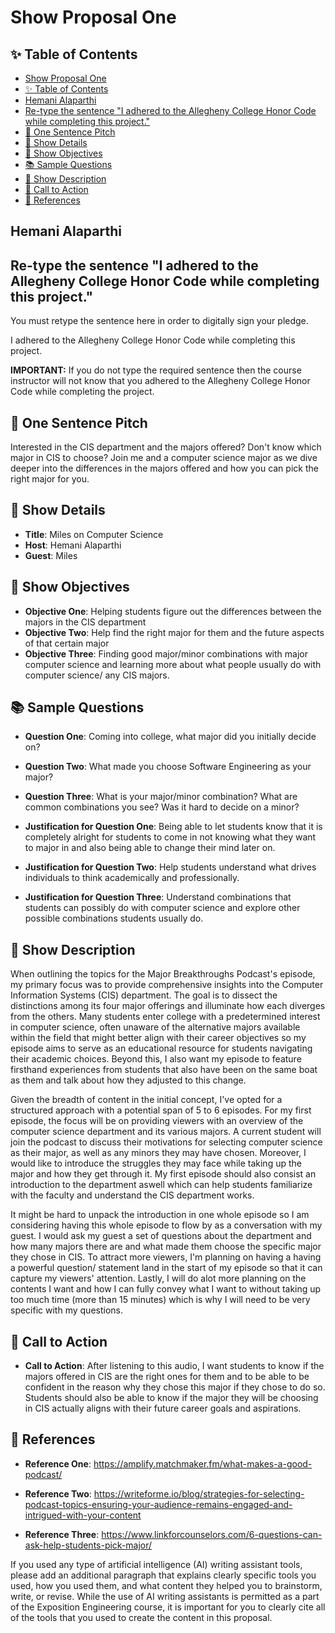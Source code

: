# Show Proposal One

## ✨ Table of Contents

<!---toc start-->

* [Show Proposal One](#show-proposal-one)
* [✨ Table of Contents](#-table-of-contents)
* [Hemani Alaparthi](#hemani-alaparthi)
* [Re-type the sentence "I adhered to the Allegheny College Honor Code while completing this project."](#re-type-the-sentence-i-adhered-to-the-allegheny-college-honor-code-while-completing-this-project)
* [🏁 One Sentence Pitch](#-one-sentence-pitch)
* [🔬 Show Details](#-show-details)
* [📝 Show Objectives](#-show-objectives)
* [📚 Sample Questions](#-sample-questions)
* [🎉 Show Description](#-show-description)
* [📢 Call to Action](#-call-to-action)
* [🦜 References](#-references)

<!---toc end-->

## Hemani Alaparthi

## Re-type the sentence "I adhered to the Allegheny College Honor Code while completing this project."

You must retype the sentence here in order to digitally sign your pledge.

I adhered to the Allegheny College Honor Code while completing this project.

**IMPORTANT:** If you do not type the required sentence then the course
instructor will not know that you adhered to the Allegheny College Honor Code
while completing the project.

## 🏁 One Sentence Pitch

Interested in the CIS department and the majors offered? Don't know which major in CIS to choose? Join me and a computer science major as we dive deeper into the differences in the majors offered and how you can pick the right major for you.

## 🔬 Show Details

* **Title**: Miles on Computer Science
* **Host**: Hemani Alaparthi
* **Guest**: Miles

## 📝 Show Objectives

* **Objective One**: Helping students figure out the differences between the majors in the CIS department
* **Objective Two**: Help find the right major for them and the future aspects of that certain major
* **Objective Three**: Finding good major/minor combinations with major computer science and learning more about what people usually do with computer science/ any CIS majors.

## 📚 Sample Questions

* **Question One**: Coming into college, what major did you initially decide on?
* **Question Two**: What made you choose Software Engineering as your major?
* **Question Three**: What is your major/minor combination? What are common combinations you see? Was it hard to decide on a minor?

* **Justification for Question One**: Being able to let students know that it is completely alright for students to come in not knowing what they want to major in and also being able to change their mind later on.
* **Justification for Question Two**: Help students understand what drives individuals to think academically and professionally.
* **Justification for Question Three**: Understand combinations that students can possibly do with computer science and explore other possible combinations students usually do.

## 🎉 Show Description

When outlining the topics for the Major Breakthroughs Podcast's episode, my primary focus was to provide comprehensive insights into the Computer Information Systems (CIS) department. The goal is to dissect the distinctions among its four major offerings and illuminate how each diverges from the others. Many students enter college with a predetermined interest in computer science, often unaware of the alternative majors available within the field that might better align with their career objectives so my episode aims to serve as an educational resource for students navigating their academic choices. Beyond this, I also want my episode to feature firsthand experiences from students that also have been on the same boat as them and talk about how they adjusted to this change.

Given the breadth of content in the initial concept, I've opted for a structured approach with a potential span of 5 to 6 episodes. For my first episode, the focus will be on providing viewers with an overview of the computer science department and its various majors. A current student will join the podcast to discuss their motivations for selecting computer science as their major, as well as any minors they may have chosen. Moreover, I would like to introduce the struggles they may face while taking up the major and how they get through it. My first episode should also consist an introduction to the department aswell which can help students familiarize with the faculty and understand the CIS department works.

It might be hard to unpack the introduction in one whole episode so I am considering having this whole episode to flow by as a conversation with my guest. I would ask my guest a set of questions about the department and how many majors there are and what made them choose the specific major they chose in CIS. To attract more viewers, I'm planning on having a having a powerful question/ statement land in the start of my episode so that it can capture my viewers' attention. Lastly, I will do alot more planning on the contents I want and how I can fully convey what I want to without taking up too much time (more than 15 minutes) which is why I will need to be very specific with my questions.

## 📢 Call to Action

* **Call to Action**: After listening to this audio, I want students to know if the majors offered in CIS are the right ones for them and to be able to be confident in the reason why they chose this major if they chose to do so. Students should also be able to know if the major they will be choosing in CIS actually aligns with their future career goals and aspirations.

## 🦜 References

* **Reference One**: <https://amplify.matchmaker.fm/what-makes-a-good-podcast/>

* **Reference Two**: <https://writeforme.io/blog/strategies-for-selecting-podcast-topics-ensuring-your-audience-remains-engaged-and-intrigued-with-your-content>

* **Reference Three**: <https://www.linkforcounselors.com/6-questions-can-ask-help-students-pick-major/>

If you used any type of artificial intelligence (AI) writing assistant
tools, please add an additional paragraph that explains clearly specific tools
you used, how you used them, and what content they helped you to brainstorm,
write, or revise. While the use of AI writing assistants is permitted as a part
of the Exposition Engineering course, it is important for you to clearly cite
all of the tools that you used to create the content in this proposal.
